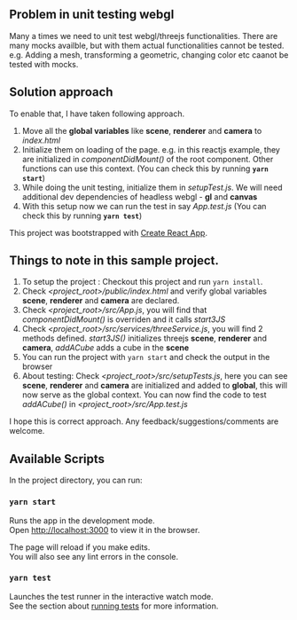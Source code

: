 ## Problem in unit testing webgl

Many a times we need to unit test webgl/threejs functionalities. 
There are many mocks availble, but with them actual functionalities cannot be tested.
e.g. Adding a mesh, transforming a geometric, changing color etc caanot be tested with mocks.


## Solution approach

To enable that, I have taken following approach.
1. Move all the **global variables** like **scene**, **renderer** and **camera** to *index.html*
2. Initialize them on loading of the page. e.g. in this reactjs example, they are initialized in *componentDidMount()* of the root component. Other functions can use this context. (You can check this by running **`yarn start`**)
3. While doing the unit testing, initialize them in *setupTest.js*. We will need additional dev dependencies of headless webgl - **gl** and **canvas**
4. With this setup now we can run the test in say *App.test.js* (You can check this by running **`yarn test`**)

This project was bootstrapped with [Create React App](https://github.com/facebook/create-react-app).

## Things to note in this sample project.

1. To setup the project : Checkout this project and run `yarn install`.
2. Check *<project_root>/public/index.html* and verify global variables **scene**, **renderer** and **camera** are declared.
3. Check *<project_root>/src/App.js*, you will find that *componentDidMount()* is overriden and it calls *start3JS*
4. Check *<project_root>/src/services/threeService.js*, you will find 2 methods defined. *start3JS()* initializes threejs **scene**, **renderer** and **camera**, *addACube* adds a cube in the **scene**
5. You can run the project with `yarn start` and check the output in the browser
6. About testing: Check *<project_root>/src/setupTests.js*, here you can see **scene**, **renderer** and **camera** are initialized and added to **global**, this will now serve as the global context. You can now find the code to test *addACube()* in *<project_root>/src/App.test.js*

I hope this is correct approach. Any feedback/suggestions/comments are welcome.


## Available Scripts

In the project directory, you can run:

### `yarn start`

Runs the app in the development mode.<br />
Open [http://localhost:3000](http://localhost:3000) to view it in the browser.

The page will reload if you make edits.<br />
You will also see any lint errors in the console.

### `yarn test`

Launches the test runner in the interactive watch mode.<br />
See the section about [running tests](https://facebook.github.io/create-react-app/docs/running-tests) for more information.


